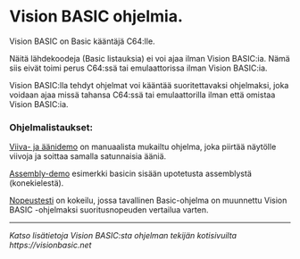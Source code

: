 # Vision BASIC ohjelmia.

Vision BASIC on Basic kääntäjä C64:lle.

Näitä lähdekoodeja (Basic listauksia) ei voi ajaa ilman Vision BASIC:ia. Nämä siis eivät toimi perus C64:ssä tai emulaattorissa ilman Vision BASIC:ia.

Vision BASIC:lla tehdyt ohjelmat voi kääntää suoritettavaksi ohjelmaksi, joka voidaan ajaa missä tahansa C64:ssä tai emulaattorilla ilman että omistaa Vision BASIC:ia.

### Ohjelmalistaukset:

[Viiva- ja äänidemo](Viiva-%20ja%20äänidemo.md) on manuaalista mukailtu ohjelma, joka piirtää näytölle viivoja ja soittaa samalla satunnaisia ääniä.

[Assembly-demo](Assembly-demo.md) esimerkki basicin sisään upotetusta assemblystä (konekielestä).

[Nopeustesti](Nopeustesti.md) on kokeilu, jossa tavallinen Basic-ohjelma on muunnettu Vision BASIC -ohjelmaksi suoritusnopeuden vertailua varten.



- - -

_Katso lisätietoja Vision BASIC:sta ohjelman tekijän kotisivuilta https://visionbasic.net_
